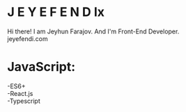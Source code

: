 # J E Y E F E N D Ix
Hi there! I am Jeyhun Farajov. And I'm Front-End Developer.<br>
jeyefendi.com<br>

# JavaScript:
-ES6+<br>
-React.js<br>
-Typescript<br>

# 

